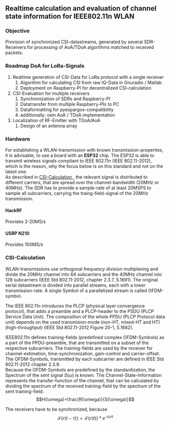 # 
## Realtime calculation and evaluation of channel state information for IEEE802.11n WLAN 

### Objective
Provision of synchronized CSI-datastreams, generated by several SDR-Receivers for processing of AoA/TDoA algorithms matched to received packets. 

### Roadmap DoA for LoRa-Signals
1) Realtime generation of CSI-Data for LoRa protocol with a single receiver
    1) Algorithm for calculating CSI from raw IQ-Data in Gnuradio / Matlab 
    2) Deployment on Raspberry-PI for decentralized CSI-calculation
2) CSI-Evaluation for multiple receivers
    1) Synchronization of SDRs and Raspberry-PI
    2) Datatransfer from multiple Raspberry-PIs to PC
    3) Dataformatting for pyespargos-compatibility 
    4) additionally: own AoA / TDoA implementation
3) Localization of RF-Emitter with TDoA/AoA
    1) Design of an antenna array

### Hardware
For establishing a WLAN-transmission with known transmission-properties, it is advisable, to use a board with an **ESP32** chip. The ESP32 is able to transmit wireless signals compliant to IEEE 802.11n (IEEE 802.11-2012), which is the reason, why the focus below is on this standard and not on the latest one. <br>
As described in [CSI-Calculation ](CSI-Calculation), the relevant signal is distributed to different carriers, that are spread over the channel-bandwidth (20MHz or 40MHz). The SDR has to provide a sample-rate of at least 20MSPS to sample all subcarriers, carrying the traing-field-signal of the 20MHz transmission. 
#### HackRF
Provides 2-20MS/s 
#### USRP N210 
Provides 100MS/s


### CSI-Calculation 
WLAN-transmissions use orthogonal frequency division multiplexing and divide the 20MHz channel into 64 subcarriers and the 40MHz channel into 128 subcarriers (IEEE Std 802.11-2012, chapter 2.3.7, S.1691). The original serial datastream is divided into parallel streams, each with a lower transmission-rate. A single Symbol of a parallelized stream is called OFDM-symbol. 
<br>

The IEEE 802.11n introduces the PLCP (physical layer convergence protocol), that adds a preamble and a PLCP-header to the PSDU (PLCP Service Data Unit). The composition of the whole PPDU (PLCP Protocol data unit) depends on the used transmision-mode (non-HT, mixed-HT and HT) (high-throughput) (IEEE Std 802.11-2012 Figure 20-1, S.1682).


IEEE802.11n defines training-fields (predefined complex OFDM-Symbols) as a part of the PPDU-preamble, that are transmitted on a subset of the respective subcarriers. The training-fields are used by the receiver for channel-estimation, time-synchronization, gain-control and carrier-offset. The OFDM-Symbols, transmitted by each subcarrier are defined in IEEE Std 802.11-2012 chapter 2.3.9.
<br>
Because the OFDM-Symbols are predefined by the standardization, the Spectrum of the sent signal $S(\omega)$ is known. The Channel-State-Information represents the transfer-function of the channel, that can be calculated by dividing the spectrum of the received training-field by the spectrum of the sent training-field: 
$$H(\omega)=\frac{R(\omega)}{S(\omega)}$$

The receivers have to be synchronized, because
$$\mathcal{F} \{ r(t-\tau) \}=\mathcal{F} \{ r(t) \}*e^{-j\omega \tau}$$

